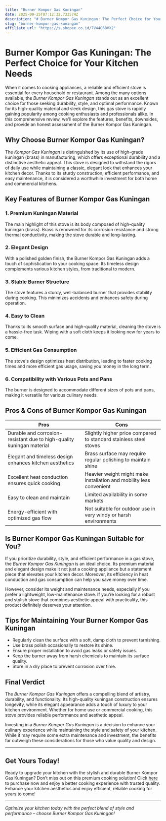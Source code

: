 ```yaml
---
title: "Burner Kompor Gas Kuningan"
date: 2025-09-25T07:12:32.733574Z
description: "# Burner Kompor Gas Kuningan: The Perfect Choice for Your Kitchen Needs..."
slug: "burner-kompor-gas-kuningan"
affiliate_url: "https://s.shopee.co.id/7V44C68VX2"
---
```

# Burner Kompor Gas Kuningan: The Perfect Choice for Your Kitchen Needs

When it comes to cooking appliances, a reliable and efficient stove is essential for every household or restaurant. Among the many options available, the *Burner Kompor Gas Kuningan* stands out as an excellent choice for those seeking durability, style, and optimal performance. Known for its high-quality material and sleek design, this gas stove is rapidly gaining popularity among cooking enthusiasts and professionals alike. In this comprehensive review, we'll explore the features, benefits, downsides, and provide an honest assessment of the Burner Kompor Gas Kuningan.

## Why Choose Burner Kompor Gas Kuningan?

The *Kompor Gas Kuningan* is distinguished by its use of high-grade kuningan (brass) in manufacturing, which offers exceptional durability and a distinctive aesthetic appeal. This stove is designed to withstand the rigors of daily use while maintaining a classic, elegant look that enhances your kitchen decor. Thanks to its sturdy construction, efficient performance, and easy maintenance, it is considered a worthwhile investment for both home and commercial kitchens.

## Key Features of Burner Kompor Gas Kuningan

### 1. Premium Kuningan Material

The main highlight of this stove is its body composed of high-quality kuningan (brass). Brass is renowned for its corrosion resistance and strong thermal conductivity, making the stove durable and long-lasting.

### 2. Elegant Design

With a polished golden finish, the Burner Kompor Gas Kuningan adds a touch of sophistication to your cooking space. Its timeless design complements various kitchen styles, from traditional to modern.

### 3. Stable Burner Structure

The stove features a sturdy, well-balanced burner that provides stability during cooking. This minimizes accidents and enhances safety during operation.

### 4. Easy to Clean

Thanks to its smooth surface and high-quality material, cleaning the stove is a hassle-free task. Wiping with a soft cloth keeps it looking new for years to come.

### 5. Efficient Gas Consumption

The stove's design optimizes heat distribution, leading to faster cooking times and more efficient gas usage, saving you money in the long term.

### 6. Compatibility with Various Pots and Pans

The burner is designed to accommodate different sizes of pots and pans, making it versatile for various culinary needs.

## Pros & Cons of Burner Kompor Gas Kuningan

| **Pros** | **Cons** |
| --- | --- |
| Durable and corrosion-resistant due to high-quality kuningan material | Slightly higher price compared to standard stainless steel stoves |
| Elegant and timeless design enhances kitchen aesthetics | Brass surface may require regular polishing to maintain shine |
| Excellent heat conduction ensures quick cooking | Heavier weight might make installation and mobility less convenient |
| Easy to clean and maintain | Limited availability in some markets |
| Energy-efficient with optimized gas flow | Not suitable for outdoor use in very windy or harsh environments |

## Is Burner Kompor Gas Kuningan Suitable for You?

If you prioritize durability, style, and efficient performance in a gas stove, the *Burner Kompor Gas Kuningan* is an ideal choice. Its premium material and elegant design make it not just a cooking appliance but a statement piece that elevates your kitchen decor. Moreover, its efficiency in heat conduction and gas consumption can help you save money over time.

However, consider its weight and maintenance needs, especially if you prefer a lightweight, low-maintenance stove. If you’re looking for a robust and stylish stove that combines aesthetic appeal with practicality, this product definitely deserves your attention.

## Tips for Maintaining Your Burner Kompor Gas Kuningan

- Regularly clean the surface with a soft, damp cloth to prevent tarnishing.
- Use brass polish occasionally to restore its shine.
- Ensure proper installation to avoid gas leaks or safety issues.
- Keep the burner away from harsh chemicals to maintain its surface quality.
- Store in a dry place to prevent corrosion over time.

## Final Verdict

The *Burner Kompor Gas Kuningan* offers a compelling blend of artistry, durability, and functionality. Its high-quality kuningan construction ensures longevity, while its elegant appearance adds a touch of luxury to your kitchen environment. Whether for home use or commercial cooking, this stove provides reliable performance and aesthetic appeal.

Investing in a *Burner Kompor Gas Kuningan* is a decision to enhance your culinary experience while maintaining the style and safety of your kitchen. While it may require some extra maintenance and investment, the benefits far outweigh these considerations for those who value quality and design.

---

## Get Yours Today!

Ready to upgrade your kitchen with the stylish and durable Burner Kompor Gas Kuningan? Don’t miss out on this premium cooking solution! Click [here](https://s.shopee.co.id/7V44C68VX2) to purchase now and enjoy a better cooking experience with trusted quality. Enhance your kitchen aesthetics and enjoy efficient, reliable cooking for years to come!

---

*Optimize your kitchen today with the perfect blend of style and performance – choose Burner Kompor Gas Kuningan!*
